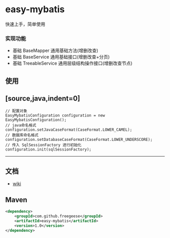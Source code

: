 # easy-mybatis

快速上手，简单使用

### 实现功能

 * 基础 BaseMapper<T> 通用基础方法(增删改查)
 * 基础 BaseService<T> 通用基础接口(增删改查+分页)
 * 基础 TreeableService<T> 通用层级结构操作接口(增删改查节点)

## 使用
[source,java,indent=0]
----
    // 配置对象
    EasyMybatisConfiguration configuration = new EasyMybatisConfiguration();
    // java命名格式
    configuration.setJavaCaseFormat(CaseFormat.LOWER_CAMEL);
    // 数据库命名格式
    configuration.setDatabaseCaseFormat(CaseFormat.LOWER_UNDERSCORE);
    // 传入 SqlSessionFactory 进行初始化
    configuration.init(sqlSessionFactory);
----

## 文档

- [wiki](https://github.com/freegeese/easy-mybatis/wiki)

## Maven

```xml
<dependency>
    <groupId>com.github.freegeese</groupId>
    <artifactId>easy-mybatis</artifactId>
    <version>1.0</version>
</dependency>
```

